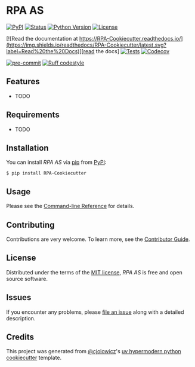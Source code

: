 # RPA AS

[![PyPI](https://img.shields.io/pypi/v/RPA-Cookiecutter.svg)][pypi status]
[![Status](https://img.shields.io/pypi/status/RPA-Cookiecutter.svg)][pypi status]
[![Python Version](https://img.shields.io/pypi/pyversions/RPA-Cookiecutter)][pypi status]
[![License](https://img.shields.io/pypi/l/RPA-Cookiecutter)][license]

[![Read the documentation at https://RPA-Cookiecutter.readthedocs.io/](https://img.shields.io/readthedocs/RPA-Cookiecutter/latest.svg?label=Read%20the%20Docs)][read the docs]
[![Tests](https://github.com/Alvaro-Magtel/RPA-Cookiecutter/workflows/Tests/badge.svg)][tests]
[![Codecov](https://codecov.io/gh/Alvaro-Magtel/RPA-Cookiecutter/branch/main/graph/badge.svg)][codecov]

[![pre-commit](https://img.shields.io/badge/pre--commit-enabled-brightgreen?logo=pre-commit&logoColor=white)][pre-commit]
[![Ruff codestyle][ruff badge]][ruff project]

[pypi status]: https://pypi.org/project/RPA-Cookiecutter/
[read the docs]: https://RPA-Cookiecutter.readthedocs.io/
[tests]: https://github.com/Alvaro-Magtel/RPA-Cookiecutter/actions?workflow=Tests
[codecov]: https://app.codecov.io/gh/Alvaro-Magtel/RPA-Cookiecutter
[pre-commit]: https://github.com/pre-commit/pre-commit
[ruff badge]: https://img.shields.io/endpoint?url=https://raw.githubusercontent.com/astral-sh/ruff/main/assets/badge/v2.json
[ruff project]: https://github.com/charliermarsh/ruff

## Features

- TODO

## Requirements

- TODO

## Installation

You can install _RPA AS_ via [pip] from [PyPI]:

```console
$ pip install RPA-Cookiecutter
```

## Usage

Please see the [Command-line Reference] for details.

## Contributing

Contributions are very welcome.
To learn more, see the [Contributor Guide].

## License

Distributed under the terms of the [MIT license][license],
_RPA AS_ is free and open source software.

## Issues

If you encounter any problems,
please [file an issue] along with a detailed description.

## Credits

This project was generated from [@cjolowicz]'s [uv hypermodern python cookiecutter] template.

[@cjolowicz]: https://github.com/cjolowicz
[pypi]: https://pypi.org/
[uv hypermodern python cookiecutter]: https://github.com/bosd/cookiecutter-uv-hypermodern-python
[file an issue]: https://github.com/Alvaro-Magtel/RPA-Cookiecutter/issues
[pip]: https://pip.pypa.io/

<!-- github-only -->

[license]: https://github.com/Alvaro-Magtel/RPA-Cookiecutter/blob/main/LICENSE
[contributor guide]: https://github.com/Alvaro-Magtel/RPA-Cookiecutter/blob/main/CONTRIBUTING.md
[command-line reference]: https://RPA-Cookiecutter.readthedocs.io/en/latest/usage.html
